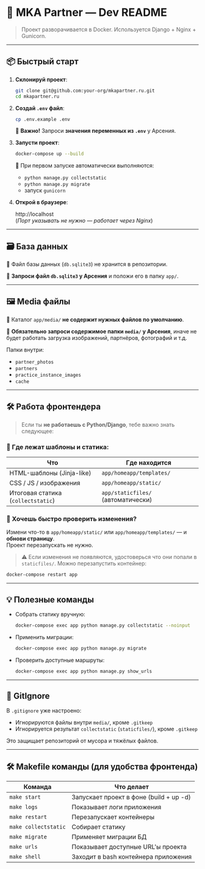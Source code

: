 
# 💼 MKA Partner — Dev README

> Проект разворачивается в Docker. Используется Django + Nginx + Gunicorn.

---

## 📦 Быстрый старт

1. **Склонируй проект**:

   ```bash
   git clone git@github.com:your-org/mkapartner.ru.git
   cd mkapartner.ru
   ```

2. **Создай `.env` файл**:

   ```bash
   cp .env.example .env
   ```

   🛑 **Важно!** Запроси **значения переменных из `.env`** у Арсения.

3. **Запусти проект**:

   ```bash
   docker-compose up --build
   ```

   🔄 При первом запуске автоматически выполняются:
   - `python manage.py collectstatic`
   - `python manage.py migrate`
   - запуск `gunicorn`

4. **Открой в браузере**:

   http://localhost  
   (_Порт указывать не нужно — работает через Nginx_)

---

## 🗃 База данных

📄 Файл базы данных (`db.sqlite3`) не хранится в репозитории.

🛑 **Запроси файл `db.sqlite3` у Арсения** и положи его в папку `app/`.

---

## 🖼 Media файлы

📁 Каталог `app/media/` **не содержит нужных файлов по умолчанию**.

🛑 **Обязательно запроси содержимое папки `media/` у Арсения**, иначе не будет работать загрузка изображений, партнёров, фотографий и т.д.

Папки внутри:
- `partner_photos`
- `partners`
- `practice_instance_images`
- `cache`

---

## 🛠 Работа фронтендера

> Если ты **не работаешь с Python/Django**, тебе важно знать следующее:

### 📁 Где лежат шаблоны и статика:

| Что                        | Где находится                          |
|----------------------------|----------------------------------------|
| HTML-шаблоны (Jinja-like)  | `app/homeapp/templates/`               |
| CSS / JS / изображения     | `app/homeapp/static/`                  |
| Итоговая статика (`collectstatic`) | `app/staticfiles/` (автоматически) |

### 🧪 Хочешь быстро проверить изменения?

Измени что-то в `app/homeapp/static/` или `app/homeapp/templates/` — и **обнови страницу**.  
Проект перезапускать не нужно.

> ⚠️ Если изменения не появляются, удостоверься что они попали в `staticfiles/`. Можно перезапустить контейнер:
```bash
docker-compose restart app
```

---

## 💡 Полезные команды

- Собрать статику вручную:
  ```bash
  docker-compose exec app python manage.py collectstatic --noinput
  ```

- Применить миграции:
  ```bash
  docker-compose exec app python manage.py migrate
  ```

- Проверить доступные маршруты:
  ```bash
  docker-compose exec app python manage.py show_urls
  ```

---

## 🧼 GitIgnore

В `.gitignore` уже настроено:
- Игнорируются файлы внутри `media/`, кроме `.gitkeep`
- Игнорируется результат `collectstatic` (`staticfiles/`), кроме `.gitkeep`

Это защищает репозиторий от мусора и тяжёлых файлов.


---

## 🛠 Makefile команды (для удобства фронтенда)

| Команда              | Что делает                              |
|----------------------|------------------------------------------|
| `make start`         | Запускает проект в фоне (build + up -d) |
| `make logs`          | Показывает логи приложения
| `make restart`       | Перезапускает контейнеры                 |
| `make collectstatic` | Собирает статику                         |
| `make migrate`       | Применяет миграции БД                    |
| `make urls`          | Показывает доступные URL'ы проекта       |
| `make shell`         | Заходит в bash контейнера приложения     |

